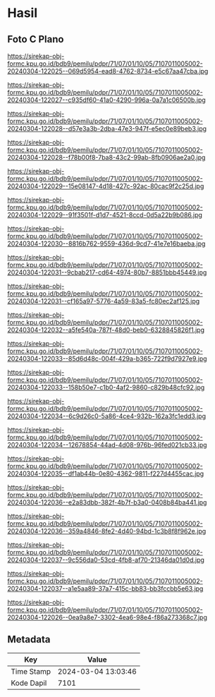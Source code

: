 # Hasil

## Foto C Plano

https://sirekap-obj-formc.kpu.go.id/bdb9/pemilu/pdpr/71/07/01/10/05/7107011005002-20240304-122025--069d5954-ead8-4762-8734-e5c67aa47cba.jpg

https://sirekap-obj-formc.kpu.go.id/bdb9/pemilu/pdpr/71/07/01/10/05/7107011005002-20240304-122027--c935df60-41a0-4290-996a-0a7a1c06500b.jpg

https://sirekap-obj-formc.kpu.go.id/bdb9/pemilu/pdpr/71/07/01/10/05/7107011005002-20240304-122028--d57e3a3b-2dba-47e3-947f-e5ec0e89beb3.jpg

https://sirekap-obj-formc.kpu.go.id/bdb9/pemilu/pdpr/71/07/01/10/05/7107011005002-20240304-122028--f78b00f8-7ba8-43c2-99ab-8fb0906ae2a0.jpg

https://sirekap-obj-formc.kpu.go.id/bdb9/pemilu/pdpr/71/07/01/10/05/7107011005002-20240304-122029--15e08147-4d18-427c-92ac-80cac9f2c25d.jpg

https://sirekap-obj-formc.kpu.go.id/bdb9/pemilu/pdpr/71/07/01/10/05/7107011005002-20240304-122029--91f3501f-d1d7-4521-8ccd-0d5a22b9b086.jpg

https://sirekap-obj-formc.kpu.go.id/bdb9/pemilu/pdpr/71/07/01/10/05/7107011005002-20240304-122030--8816b762-9559-436d-9cd7-41e7e16baeba.jpg

https://sirekap-obj-formc.kpu.go.id/bdb9/pemilu/pdpr/71/07/01/10/05/7107011005002-20240304-122031--9cbab217-cd64-4974-80b7-8851bbb45449.jpg

https://sirekap-obj-formc.kpu.go.id/bdb9/pemilu/pdpr/71/07/01/10/05/7107011005002-20240304-122031--cf165a97-5776-4a59-83a5-fc80ec2af125.jpg

https://sirekap-obj-formc.kpu.go.id/bdb9/pemilu/pdpr/71/07/01/10/05/7107011005002-20240304-122032--a5fe540a-787f-48d0-beb0-6328845826f1.jpg

https://sirekap-obj-formc.kpu.go.id/bdb9/pemilu/pdpr/71/07/01/10/05/7107011005002-20240304-122033--85d6d48c-004f-429a-b365-722f9d7927e9.jpg

https://sirekap-obj-formc.kpu.go.id/bdb9/pemilu/pdpr/71/07/01/10/05/7107011005002-20240304-122033--158b50e7-c1b0-4af2-9860-c829b48cfc92.jpg

https://sirekap-obj-formc.kpu.go.id/bdb9/pemilu/pdpr/71/07/01/10/05/7107011005002-20240304-122034--6c9d26c0-5a86-4ce4-932b-162a3fc1edd3.jpg

https://sirekap-obj-formc.kpu.go.id/bdb9/pemilu/pdpr/71/07/01/10/05/7107011005002-20240304-122034--12678854-44ad-4d08-976b-96fed021cb33.jpg

https://sirekap-obj-formc.kpu.go.id/bdb9/pemilu/pdpr/71/07/01/10/05/7107011005002-20240304-122035--df1ab44b-0e80-4362-9811-f227d4455cac.jpg

https://sirekap-obj-formc.kpu.go.id/bdb9/pemilu/pdpr/71/07/01/10/05/7107011005002-20240304-122036--e2a83dbb-382f-4b7f-b3a0-0408b84ba441.jpg

https://sirekap-obj-formc.kpu.go.id/bdb9/pemilu/pdpr/71/07/01/10/05/7107011005002-20240304-122036--359a4846-8fe2-4d40-94bd-1c3b8f8f962e.jpg

https://sirekap-obj-formc.kpu.go.id/bdb9/pemilu/pdpr/71/07/01/10/05/7107011005002-20240304-122037--9c556da0-53cd-4fb8-af70-21346da01d0d.jpg

https://sirekap-obj-formc.kpu.go.id/bdb9/pemilu/pdpr/71/07/01/10/05/7107011005002-20240304-122037--a1e5aa89-37a7-415c-bb83-bb3fccbb5e63.jpg

https://sirekap-obj-formc.kpu.go.id/bdb9/pemilu/pdpr/71/07/01/10/05/7107011005002-20240304-122026--0ea9a8e7-3302-4ea6-98e4-f86a273368c7.jpg


## Metadata

| Key        | Value               |
| ---------- | ------------------- |
| Time Stamp | 2024-03-04 13:03:46 |
| Kode Dapil | 7101                |



